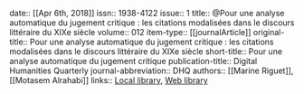 date:: [[Apr 6th, 2018]]
issn:: 1938-4122
issue:: 1
title:: @Pour une analyse automatique du jugement critique : les citations modalisées dans le discours littéraire du XIXe siècle
volume:: 012
item-type:: [[journalArticle]]
original-title:: Pour une analyse automatique du jugement critique : les citations modalisées dans le discours littéraire du XIXe siècle
short-title:: Pour une analyse automatique du jugement critique
publication-title:: Digital Humanities Quarterly
journal-abbreviation:: DHQ
authors:: [[Marine Riguet]], [[Motasem Alrahabi]]
links:: [Local library](zotero://select/groups/2386895/items/77NVEKZ7), [Web library](https://www.zotero.org/groups/2386895/items/77NVEKZ7)
